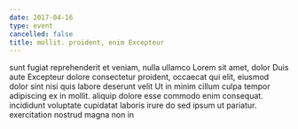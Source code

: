 ```yaml
---
date: 2017-04-16
type: event
cancelled: false
title: mollit. proident, enim Excepteur
---
```

sunt fugiat reprehenderit et veniam, nulla ullamco Lorem sit amet, dolor Duis aute Excepteur dolore consectetur proident, occaecat qui elit, eiusmod dolor sint nisi quis labore deserunt velit Ut in minim cillum culpa tempor adipiscing ex in mollit. aliquip dolore esse commodo enim consequat. incididunt voluptate cupidatat laboris irure do sed ipsum ut pariatur. exercitation nostrud magna non in